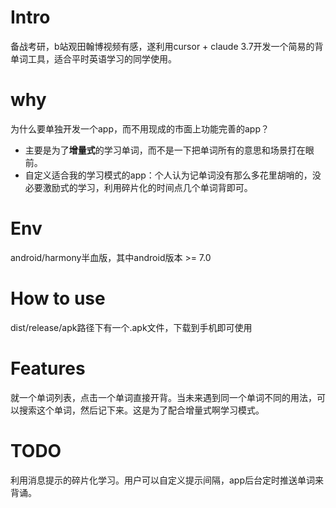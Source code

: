 # Intro

备战考研，b站观田翰博视频有感，遂利用cursor + claude 3.7开发一个简易的背单词工具，适合平时英语学习的同学使用。

# why

为什么要单独开发一个app，而不用现成的市面上功能完善的app？

* 主要是为了**增量式**的学习单词，而不是一下把单词所有的意思和场景打在眼前。
* 自定义适合我的学习模式的app：个人认为记单词没有那么多花里胡哨的，没必要激励式的学习，利用碎片化的时间点几个单词背即可。

# Env

android/harmony半血版，其中android版本 >= 7.0

# How to use

dist/release/apk路径下有一个.apk文件，下载到手机即可使用

# Features

就一个单词列表，点击一个单词直接开背。当未来遇到同一个单词不同的用法，可以搜索这个单词，然后记下来。这是为了配合增量式啊学习模式。

# TODO

利用消息提示的碎片化学习。用户可以自定义提示间隔，app后台定时推送单词来背诵。
